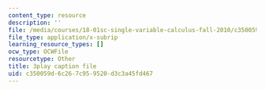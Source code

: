 ```yaml
---
content_type: resource
description: ''
file: /media/courses/18-01sc-single-variable-calculus-fall-2010/c350059d6c267c959520d3c3a45fd467_9v25gg2qJYE.srt
file_type: application/x-subrip
learning_resource_types: []
ocw_type: OCWFile
resourcetype: Other
title: 3play caption file
uid: c350059d-6c26-7c95-9520-d3c3a45fd467
---
```

